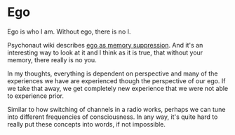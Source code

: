 
# Ego

Ego is who I am. Without ego, there is no I.

Psychonaut wiki describes [ego as memory suppression][1]. And it's an interesting way to look at it and I think as it is true, that without your memory, there really is no you.

In my thoughts, everything is dependent on perspective and many of the experiences we have are experienced though the perspective of our ego. If we take that away, we get completely new experience that we were not able to experience prior.

Similar to how switching of channels in a radio works, perhaps we can tune into different frequencies of consciousness. In any way, it's quite hard to really put these concepts into words, if not impossible.

[1]:	https://psychonautwiki.org/w/index.php?title=Memory_suppression&_=#Ego_death
